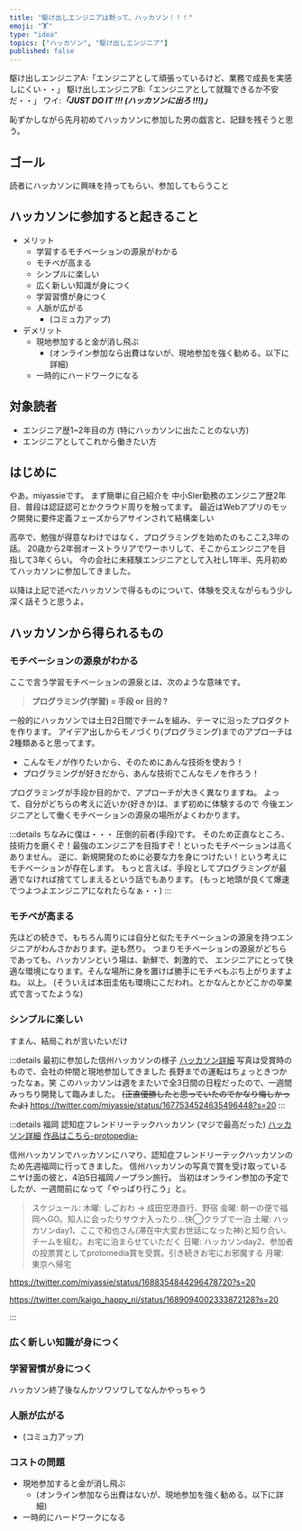 ```yaml
---
title: "駆け出しエンジニアは黙って、ハッカソン！！！"
emoji: "🏋"
type: "idea"
topics: ["ハッカソン", "駆け出しエンジニア"]
published: false
---
```


駆け出しエンジニアA:「エンジニアとして頑張っているけど、業務で成長を実感しにくい・・」
駆け出しエンジニアB:「エンジニアとして就職できるか不安だ・・」
ワイ:***「JUST DO IT !!! (ハッカソンに出ろ !!!)」***

恥ずかしながら先月初めてハッカソンに参加した男の戯言と、記録を残そうと思う。

## ゴール

読者にハッカソンに興味を持ってもらい、参加してもらうこと

## ハッカソンに参加すると起きること

- メリット
  - 学習するモチベーションの源泉がわかる
  - モチベが高まる
  - シンプルに楽しい
  - 広く新しい知識が身につく
  - 学習習慣が身につく
  - 人脈が広がる
    - (コミュ力アップ)
- デメリット
  - 現地参加すると金が消し飛ぶ
    - (オンライン参加なら出費はないが、現地参加を強く勧める。以下に詳細)
  - 一時的にハードワークになる

## 対象読者

- エンジニア歴1~2年目の方 (特にハッカソンに出たことのない方)
- エンジニアとしてこれから働きたい方

## はじめに

やあ。miyassieです。
まず簡単に自己紹介を
中小SIer勤務のエンジニア歴2年目、普段は認証認可とかクラウド周りを触ってます。
最近はWebアプリのモック開発に要件定義フェーズからアサインされて結構楽しい

高卒で、勉強が得意なわけではなく、プログラミングを始めたのもここ2,3年の話。
20歳から2年弱オーストラリアでワーホリして、そこからエンジニアを目指して3年くらい。
今の会社に未経験エンジニアとして入社し1年半、先月初めてハッカソンに参加してきました。

以降は上記で述べたハッカソンで得るものについて、体験を交えながらもう少し深く話そうと思うよ。

## ハッカソンから得られるもの

### モチベーションの源泉がわかる

ここで言う学習モチベーションの源泉とは、次のような意味です。

> **プログラミング(学習) = 手段 or 目的 ?**

一般的にハッカソンでは土日2日間でチームを組み、テーマに沿ったプロダクトを作ります。
アイデア出しからモノづくり(プログラミング)までのアプローチは2種類あると思ってます。

- こんなモノが作りたいから、そのためにあんな技術を使おう！
- プログラミングが好きだから、あんな技術でこんなモノを作ろう！

プログラミングが手段か目的かで、アプローチが大きく異なりますね。
よって、自分がどちらの考えに近いか(好きか)は、まず初めに体験するので
今後エンジニアとして働くモチベーションの源泉の場所がよくわかります。

:::details ちなみに僕は・・・
圧倒的前者(手段)です。
そのため正直なところ、技術力を磨くぞ！最強のエンジニアを目指すぞ！といったモチベーションは高くありません。
逆に、新規開発のために必要な力を身につけたい！という考えにモチベーションが存在します。
もっと言えば、手段としてプログラミングが最適でなければ捨ててしまえるという話でもあります。
(もっと地頭が良くて爆速でつよつよエンジニアになれたらなぁ・・)
:::

### モチベが高まる

先ほどの続きで、もちろん周りには自分と似たモチベーションの源泉を持つエンジニアがわんさかおります。逆も然り。
つまりモチベーションの源泉がどちらであっても、ハッカソンという場は、新鮮で、刺激的で、
エンジニアにとって快適な環境になります。そんな場所に身を置けば勝手にモチベもぶち上がりますよね。
以上。
(そういえば本田圭佑も環境にこだわれ。とかなんとかどこかの卒業式で言ってたような)

### シンプルに楽しい

すまん、結局これが言いたいだけ

:::details 最初に参加した信州ハッカソンの様子
[ハッカソン詳細](https://ailab-corp.connpass.com/event/285350/)
写真は受賞時のもので、会社の仲間と現地参加してきました
長野までの運転はちょっときつかったなぁ。笑
このハッカソンは週をまたいで全3日間の日程だったので、一週間みっちり開発して臨みました。
~~(正直優勝したと思っていたのでかなり悔しかったよ)~~
https://twitter.com/miyassie/status/1677534524635496448?s=20
:::

:::details 福岡 認知症フレンドリーテックハッカソン (マジで最高だった)
[ハッカソン詳細](https://dementia-friendly-tech.connpass.com/event/282971/)
[作品はこちら-protopedia-](https://protopedia.net/prototype/4171)

信州ハッカソンでハッカソンにハマり、認知症フレンドリーテックハッカソンのため先週福岡に行ってきました。
信州ハッカソンの写真で賞を受け取っているニヤけ面の彼と、4泊5日福岡ノープラン旅行。
当初はオンライン参加の予定でしたが、一週間前になって「やっぱり行こう」と。

> スケジュール:
> 木曜: しごおわ → 成田空港直行、野宿
> 金曜: 朝一の便で福岡へGO。知人に会ったりサウナ入ったり…快◯クラブで一泊
> 土曜: ハッカソンday1、ここで和也さん(滞在中大変お世話になった神)と知り合い、チームを組む。お宅に泊まらせていただく
> 日曜: ハッカソンday2、参加者の投票賞としてprotomedia賞を受賞。引き続きお宅にお邪魔する
> 月曜: 東京へ帰宅

https://twitter.com/miyassie/status/1688354844296478720?s=20

https://twitter.com/kaigo_happy_ni/status/1689094002333872128?s=20

:::

### 広く新しい知識が身につく

### 学習習慣が身につく
ハッカソン終了後なんかソワソワしてなんかやっちゃう
### 人脈が広がる

- (コミュ力アップ)

### コストの問題

- 現地参加すると金が消し飛ぶ
  - (オンライン参加なら出費はないが、現地参加を強く勧める。以下に詳細)
- 一時的にハードワークになる

